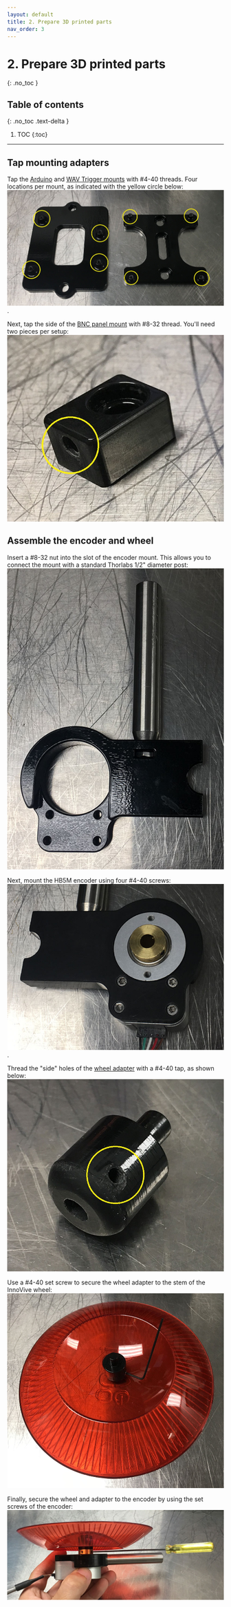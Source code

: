 ```yaml
---
layout: default
title: 2. Prepare 3D printed parts
nav_order: 3
---
```


# 2. Prepare 3D printed parts
{: .no_toc }

## Table of contents
{: .no_toc .text-delta }

1. TOC
{:toc}

---

## Tap mounting adapters

Tap the [Arduino](https://github.com/kimtonyhyun/active_avoidance/blob/master/stl/arduino_mega_mount.stl) and [WAV Trigger mounts](https://github.com/kimtonyhyun/active_avoidance/blob/master/stl/wavtrig_mount_rev2.stl) with #4-40 threads. Four locations per mount, as indicated with the yellow circle below:
![#4-40 tap locations for the Arduino and WAV Trigger mounts](arduino_wav_mounts.jpg).

Next, tap the side of the [BNC panel mount](https://github.com/kimtonyhyun/active_avoidance/blob/master/stl/aa_panel_adapter.stl) with #8-32 thread. You'll need two pieces per setup:
![#8-32 tap location for the BNC panel mount](panel_mount.jpg)

## Assemble the encoder and wheel

Insert a #8-32 nut into the slot of the encoder mount. This allows you to connect the mount with a standard Thorlabs 1/2" diameter post:
![Insert a #8-32 nut into the encoder mount slot](encoder_base_nut.jpg)

Next, mount the HB5M encoder using four #4-40 screws:
![Mount the HB5M encoder](encoder_base_top.jpg).

Thread the "side" holes of the [wheel adapter](https://github.com/kimtonyhyun/active_avoidance/blob/master/stl/wheel_adapter.stl) with a #4-40 tap, as shown below:
![Tap #4-40 holes on the side of the wheel adapter](wheel_adapter.jpg)

Use a #4-40 set screw to secure the wheel adapter to the stem of the InnoVive wheel:
![Secure the adapter to the InnoVive wheel](wheel_adapter_secure.jpg)

Finally, secure the wheel and adapter to the encoder by using the set screws of the encoder:
![Connect the wheel and adapter to the encoder](wheel_to_encoder.jpg)
